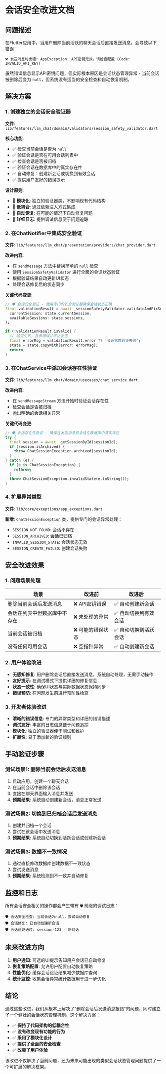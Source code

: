 # 会话安全改进文档

## 问题描述

在Flutter应用中，当用户删除当前活跃的聊天会话后直接发送消息，会导致以下错误：

```
❌ 发送消息时出错: AppException: API密钥无效，请检查配置 (Code: INVALID_API_KEY)
```

虽然错误信息显示API密钥问题，但实际根本原因是会话状态管理异常 - 当前会话被删除后变为 `null`，但系统没有适当的安全检查和自动恢复机制。

## 解决方案

### 1. 创建独立的会话安全验证器

**文件**: `lib/features/llm_chat/domain/validators/session_safety_validator.dart`

**核心功能**:
- ✅ 检查当前会话是否为 `null`
- ✅ 验证会话是否在可用会话列表中
- ✅ 检查会话是否被归档
- ✅ 验证会话在数据库中的真实存在性
- ✅ 自动修复：创建新会话或切换到有效会话
- ✅ 提供用户友好的错误提示

**设计原则**:
- 🔧 **模块化**: 独立的验证器类，不影响现有代码结构
- 🔧 **低耦合**: 通过依赖注入方式集成
- 🔧 **自动恢复**: 在可能的情况下自动修复问题
- 🔧 **详细日志**: 提供调试信息便于问题追踪

### 2. 在ChatNotifier中集成安全验证

**文件**: `lib/features/llm_chat/presentation/providers/chat_provider.dart`

**改进内容**:
- 在 `sendMessage` 方法中替换简单的 `null` 检查
- 使用 `SessionSafetyValidator` 进行全面的会话状态验证
- 根据验证结果自动更新UI状态
- 处理会话修复后的状态同步

**关键代码变更**:
```dart
// 🛡️ 会话安全验证 - 使用专门的安全验证器确保会话状态正确
final validationResult = await _sessionSafetyValidator.validateAndFixSession(
  currentSession: state.currentSession,
  availableSessions: state.sessions,
);

if (!validationResult.isValid) {
  // 验证失败，显示错误并终止发送
  final errorMsg = validationResult.error ?? '会话状态验证失败';
  state = state.copyWith(error: errorMsg);
  return;
}
```

### 3. 在ChatService中添加会话存在性验证

**文件**: `lib/features/llm_chat/domain/usecases/chat_service.dart`

**改进内容**:
- 在 `sendMessageStream` 方法开始时验证会话存在性
- 检查会话是否被归档
- 抛出明确的会话相关异常

**关键代码变更**:
```dart
// 🛡️ 会话存在性验证 - 确保在发送消息前会话在数据库中真实存在
try {
  final session = await _getSessionById(sessionId);
  if (session.isArchived) {
    throw ChatSessionException.archived(sessionId);
  }
} catch (e) {
  if (e is ChatSessionException) {
    rethrow;
  }
  throw ChatSessionException.invalidState(e.toString());
}
```

### 4. 扩展异常类型

**文件**: `lib/core/exceptions/app_exceptions.dart`

**新增**: `ChatSessionException` 类，提供专门的会话异常处理：
- `SESSION_NOT_FOUND`: 会话不存在
- `SESSION_ARCHIVED`: 会话已归档
- `INVALID_SESSION_STATE`: 会话状态无效
- `SESSION_CREATE_FAILED`: 创建会话失败

## 安全改进效果

### 1. 问题场景处理

| 场景 | 改进前 | 改进后 |
|------|--------|--------|
| 删除当前会话后发送消息 | ❌ API密钥错误 | ✅ 自动创建新会话 |
| 会话在列表中但数据库中不存在 | ❌ 未处理的异常 | ✅ 自动切换到有效会话 |
| 当前会话被归档 | ❌ 可能的错误状态 | ✅ 自动切换到活跃会话 |
| 没有任何可用会话 | ❌ 空指针异常 | ✅ 自动创建新会话 |

### 2. 用户体验改进

- **无感知修复**: 用户删除会话后直接发送消息，系统自动处理，无需手动操作
- **友好提示**: 在调试模式下提供详细的修复信息
- **状态一致性**: 确保UI状态与实际数据状态保持同步
- **错误预防**: 在问题发生前进行预防性检查

### 3. 开发者体验改进

- **清晰的错误信息**: 专门的异常类型和详细的错误描述
- **调试友好**: 丰富的日志信息便于问题追踪
- **模块化**: 独立的验证器便于测试和维护
- **扩展性**: 易于添加新的验证规则

## 手动验证步骤

### 测试场景1: 删除当前会话后发送消息

1. 启动应用，创建一个聊天会话
2. 在当前会话中删除该会话
3. 直接在聊天界面输入消息并发送
4. **预期结果**: 系统自动创建新会话，消息正常发送

### 测试场景2: 切换到已归档会话后发送消息

1. 创建并归档一个会话
2. 尝试在该会话中发送消息
3. **预期结果**: 系统自动切换到活跃会话或创建新会话

### 测试场景3: 数据不一致情况

1. 通过直接修改数据库创建数据不一致状态
2. 尝试发送消息
3. **预期结果**: 系统检测到不一致并自动修复

## 监控和日志

所有会话安全相关的操作都会产生带有 `🛡️` 前缀的调试日志：

```
🛡️ 会话安全检查: 当前会话为null，尝试自动修复
🛡️ 会话修复: 已自动创建新会话
🛡️ 会话验证通过: session-123 - 新对话
```

## 未来改进方向

1. **用户通知**: 可选的UI提示告知用户会话已自动修复
2. **恢复策略配置**: 允许用户配置自动恢复策略
3. **性能优化**: 缓存会话验证结果减少数据库查询
4. **统计监控**: 收集会话异常统计数据用于进一步优化

## 结论

通过这些改进，我们从根本上解决了"删除会话后发送消息报错"的问题，同时建立了一个健壮的会话状态管理机制。这个解决方案：

- ✅ **保持了代码架构的低耦合性**
- ✅ **没有改变现有功能的行为**
- ✅ **采用了模块化设计**
- ✅ **提供了全面的安全检查**
- ✅ **改善了用户体验**

该改进不仅解决了当前问题，还为未来可能出现的类似会话状态管理问题提供了一个可扩展的解决框架。
